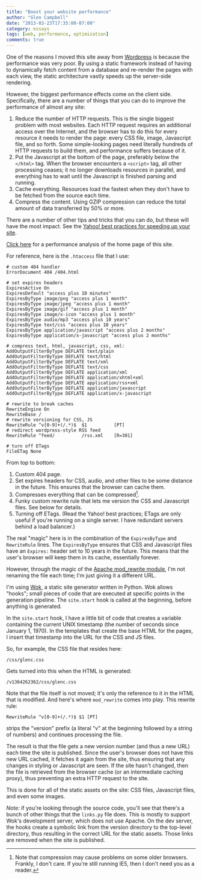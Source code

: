 ```yaml
---
title: "Boost your website performance"
author: "Glen Campbell"
date: "2013-03-23T17:35:00-07:00"
category: essays
tags: [web, performance, optimization]
comments: true
---
```


One of the reasons I moved this site away from
[Wordpress](http://www.wordpress.org) is because the performance
was very poor. By using a static framework instead of having to
dynamically fetch content from a database and re-render the pages
with each view, the static architecture vastly speeds up the
server-side rendering.

However, the biggest performance effects come on the client side.
Specifically, there are a number of things that you can do to improve
the performance of almost any site:

1. Reduce the number of HTTP requests. This is the single biggest problem
   with most websites. Each HTTP request requires an additional
   access over the Internet, and the browser has to do this for
   every resource it needs to render the page: every CSS file,
   image, Javascript file, and so forth.  Some simple-looking pages
   need literally hundreds of HTTP requests to build them, and
   performance suffers because of it.
2. Put the Javascript at the bottom of the page, preferably below the
   `</html>` tag. When the browser encounters a `<script>` tag, all
   other processing ceases; it no longer downloads resources in
   parallel, and everything has to wait until the Javascript is
   finished parsing and running.
3. Cache everything. Resources load the fastest when they don't have to be
   fetched from the source each time.
4. Compress the content. Using GZIP compression can reduce the total amount
   of data transferred by 50% or more.

There are a number of other tips and tricks that you can do, but
these will have the most impact.  See the [Yahoo! best practices
for speeding up your
site](http://developer.yahoo.com/performance/rules.html).

[Click here](http://gtmetrix.com/reports/glen-campbell.com/LXUbW8Lw)
for a performance analysis of the home page of this site.

For reference, here is the `.htaccess` file that I use:

	# custom 404 handler
	ErrorDocument 404 /404.html

	# set expires headers
	ExpiresActive On
	ExpiresDefault "access plus 10 minutes"
	ExpiresByType image/png "access plus 1 month"
	ExpiresByType image/jpeg "access plus 1 month"
	ExpiresByType image/gif "access plus 1 month"
	ExpiresByType image/x-icon "access plus 1 month"
	ExpiresByType audio/mp3 "access plus 10 years"
	ExpiresByType text/css "access plus 10 years"
	ExpiresByType application/javascript "access plus 2 months"
	ExpiresByType application/x-javascript "access plus 2 months"

	# compress text, html, javascript, css, xml:
	AddOutputFilterByType DEFLATE text/plain
	AddOutputFilterByType DEFLATE text/html
	AddOutputFilterByType DEFLATE text/xml
	AddOutputFilterByType DEFLATE text/css
	AddOutputFilterByType DEFLATE application/xml
	AddOutputFilterByType DEFLATE application/xhtml+xml
	AddOutputFilterByType DEFLATE application/rss+xml
	AddOutputFilterByType DEFLATE application/javascript
	AddOutputFilterByType DEFLATE application/x-javascript

	# rewrite to break caches
	RewriteEngine On
	RewriteBase /
	# rewrite versioning for CSS, JS
	RewriteRule ^v[0-9]+(/.*)$ 	$1 			[PT]
	# redirect wordpress-style RSS feed
	RewriteRule ^feed/ 			/rss.xml	[R=301]

	# turn off ETags
	FileETag None

From top to bottom:

1. Custom 404 page.
2. Set expires headers for CSS, audio, and other files to be some distance
   in the future. This ensures that the browser can cache them.
3. Compresses everything that can be compressed[^1].
4. Funky custom rewrite rule that lets me version the CSS and Javascript files.
   See below for details.
5. Turning off ETags. (Read the Yahoo! best practices; ETags are only useful
   if you're running on a single server. I have redundant servers behind a
   load balancer.)

The real "magic" here is in the combination of the `ExpiresByType`
and `RewriteRule` lines. The `ExpiresByType` ensures that CSS and
Javascript files have an `Expires:` header set to 10 years in the
future. This means that the user's browser will keep them in its
cache, essentially forever.

However, through the magic of the [Apache mod_rewrite
module](http://httpd.apache.org/docs/current/mod/mod_rewrite.html), I'm
not renaming the file each time; I'm just giving it a different
URL.

I'm using [Wok](/essay/2013/03/wok.html), a static
site generator written in Python. Wok allows "hooks"; small pieces
of code that are executed at specific points in the generation
pipeline.  The `site.start` hook is called at the beginning, before
anything is generated.

In the `site.start` hook, I have a little bit of code that creates
a variable containing the current UNIX timestamp (the number of
seconds since January 1, 1970). In the templates that create the
base HTML for the pages, I insert that timestamp into the URL for
the CSS and JS files.

So, for example, the CSS file that resides here:

	/css/glenc.css

Gets turned into this when the HTML is generated:

	/v1364262362/css/glenc.css

Note that the file itself is not moved; it's only the reference to
it in the HTML that is modified. And here's where `mod_rewrite`
comes into play. This rewrite rule:

	RewriteRule ^v[0-9]+(/.*)$ $1 [PT]

strips the "version" prefix (a literal "v" at the beginning followed
by a string of numbers) and continues processing the file.

The result is that the file gets a new version number (and thus a
new URL) each time the site is published. Since the user's browser
does not have this new URL cached, it fetches it again from the
site, thus ensuring that any changes in styling or Javascript are
seen. If the site hasn't changed, then the file is retrieved from
the browser cache (or an intermediate caching proxy), thus preventing
an extra HTTP request to the site.

This is done for all of the static assets on the site: CSS files,
Javascript files, and even some images.

*Note:* if you're looking through the source code, you'll see that
there's a bunch of other things that the `links.py` file does. This
is mostly to support Wok's development server, which does not use
Apache. On the dev server, the hooks create a symbolic link from
the version directory to the top-level directory, thus resulting
in the correct URL for the static assets. Those links are removed
when the site is published.

[^1]: Note that compression may cause problems on some older browsers.
      Frankly, I don't care. If you're still running IE5, then I don't need
      you as a reader.
